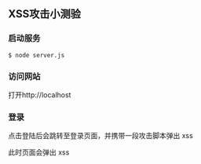 ## XSS攻击小测验

### 启动服务
```$ node server.js```

### 访问网站

打开http://localhost

### 登录

点击登陆后会跳转至登录页面，并携带一段攻击脚本弹出 xss

此时页面会弹出 xss 

